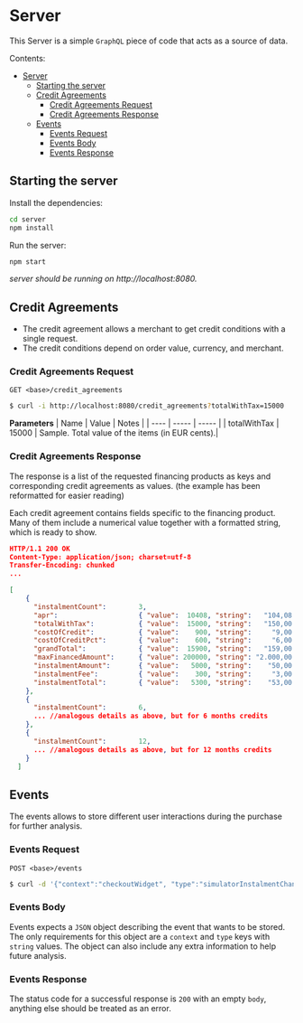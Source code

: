 # Server

This Server is a simple `GraphQL` piece of code that acts as a source of data.

Contents:
- [Server](#server)
  - [Starting the server](#starting-the-server)
  - [Credit Agreements](#credit-agreements)
    - [Credit Agreements Request](#credit-agreements-request)
    - [Credit Agreements Response](#credit-agreements-response)
  - [Events](#events)
    - [Events Request](#events-request)
    - [Events Body](#events-body)
    - [Events Response](#events-response)

## Starting the server
Install the dependencies:
```bash
cd server
npm install
```
Run the server:
```bash
npm start
```
_server should be running on http://localhost:8080._


## Credit Agreements

- The credit agreement allows a merchant to get credit conditions with a single request.
- The credit conditions depend on order value, currency, and merchant.

### Credit Agreements Request

`GET <base>/credit_agreements`

```bash
$ curl -i http://localhost:8080/credit_agreements?totalWithTax=15000
```

**Parameters**
| Name | Value | Notes |
| ---- | ----- | ----- |
| totalWithTax | 15000 | Sample. Total value of the items (in EUR cents).|

### Credit Agreements Response

The response is a list of the requested financing products as keys and corresponding credit agreements as values. (the example has been reformatted for easier reading)

Each credit agreement contains fields specific to the financing product. Many of them include a numerical value together with a formatted string, which is ready to show.

```json
HTTP/1.1 200 OK
Content-Type: application/json; charset=utf-8
Transfer-Encoding: chunked
...

[
    {
      "instalmentCount":        3,
      "apr":                    { "value":  10408, "string":   "104,08 %" },
      "totalWithTax":           { "value":  15000, "string":   "150,00 €" },
      "costOfCredit":           { "value":    900, "string":     "9,00 €" },
      "costOfCreditPct":        { "value":    600, "string":     "6,00 %" },
      "grandTotal":             { "value":  15900, "string":   "159,00 €" },
      "maxFinancedAmount":      { "value": 200000, "string": "2.000,00 €" },
      "instalmentAmount":       { "value":   5000, "string":    "50,00 €" },
      "instalmentFee":          { "value":    300, "string":     "3,00 €" },
      "instalmentTotal":        { "value":   5300, "string":    "53,00 €" },
    },
    {
      "instalmentCount":        6,
      ... //analogous details as above, but for 6 months credits
    },
    {
      "instalmentCount":        12,
      ... //analogous details as above, but for 12 months credits
    }
  ]
```

## Events

The events allows to store different user interactions during the purchase for further analysis.

### Events Request
`POST <base>/events`

```bash
$ curl -d '{"context":"checkoutWidget", "type":"simulatorInstalmentChanged", "selectedInstalment": 12}' -H "Content-Type: application/json" -X POST http://localhost:8080/events
```

### Events Body

Events expects a `JSON` object describing the event that wants to be stored. The only requirements for this object are a `context` and `type` keys with `string` values. The object can also include any extra information to help future analysis.

### Events Response

The status code for a successful response is `200` with an empty `body`, anything else should be treated as an error.
